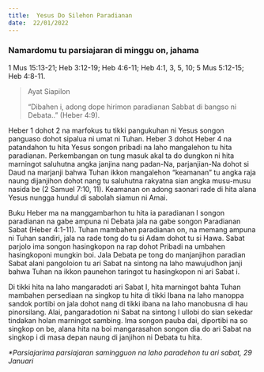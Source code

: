 ```yaml
---
title:  Yesus Do Silehon Paradianan
date:  22/01/2022
---
```


### Namardomu tu parsiajaran di minggu on, jahama
1 Mus 15:13-21; Heb 3:12-19; Heb 4:6-11; Heb 4:1, 3, 5, 10; 5 Mus 5:12-15; Heb 4:8-11.

> <p>Ayat Siapilon</p>
> “Dibahen i, adong dope hirimon paradianan Sabbat di bangso ni Debata..” (Heber 4:9).

Heber 1 dohot 2 na marfokus tu tikki pangukuhan ni Yesus songon panguaso dohot sipalua ni umat ni Tuhan. Heber 3 dohot Heber 4 na patandahon tu hita Yesus songon pribadi na laho mangalehon tu hita paradianan. Perkembangan on tung masuk akal ta do dungkon ni hita marningot saluhutna angka janjina nang padan-Na, parjanjian-Na dohot si Daud na marjanji bahwa Tuhan ikkon mangalehon “keamanan” tu angka raja naung dijanjihon dohot nang tu saluhutna rakyatna sian angka musu-musu nasida be (2 Samuel 7:10, 11). Keamanan on adong saonari rade di hita alana Yesus nungga hundul di sabolah siamun ni Amai.

Buku Heber ma na manggambarhon tu hita ia paradianan I songon paradianan na gabe ampuna ni Debata jala na gabe songon Paradianan Sabat (Heber 4:1-11). Tuhan mambahen paradianan on, na memang ampuna ni Tuhan sandiri, jala na rade tong do tu si Adam dohot tu si Hawa. Sabat parjolo ima songon hasingkopon na rap dohot Pribadi na umbahen hasingkoponi mungkin boi. Jala Debata pe tong do manjanjihon paradian Sabat alani pangoloion tu ari Sabat na sintong na laho mawujudhon janji bahwa Tuhan na ikkon paunehon taringot tu hasingkopon ni ari Sabat i.

Di tikki hita na laho mangaradoti ari Sabat I, hita marningot bahta Tuhan mambahen persediaan na singkop tu hita di tikki Ibana na laho manoppa sandok portibi on jala dohot nang di tikki ibana na laho manobusna di hau pinorsilang. Alai, pangaradotion ni Sabat na sintong I ullobi do sian sekedar tindakan holan marningot sambing. Ima songon pauba dai, diportibi na so singkop on be, alana hita na boi mangarasahon songon dia do ari Sabat na singkop i di masa depan naung di janjihon ni Debata tu hita.

_*Parsiajarima parsiajaran samingguon na laho paradehon tu ari sabat, 29 Januari_